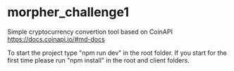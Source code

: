 # morpher_challenge1

Simple cryptocurrency convertion tool based on CoinAPI https://docs.coinapi.io/#md-docs 


To start the project type "npm run dev" in the root folder.
If you start for the first time please run "npm install" in the root and client folders.
